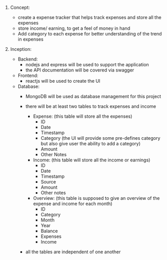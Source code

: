 1. Concept:
    - create a expense tracker that helps track expenses and store all the expenses
    - store income/ earning, to get a feel of money in hand
    - Add category to each expense for better understanding of the trend in expenses

2. Inception:
    
    - Backend:
        - nodejs and express will be used to support the application
        - the API documentation will be covered via swagger
    - Frontend:
        - reactjs will be used to create the UI
    - Database:
        - MongoDB will be used as database management for this project
        - there will be at least two tables to track expenses and income
            - Expense: (this table will store all the expenses)
                - ID
                - Date
                - Timestamp
                - Category (the UI will provide some pre-defines category but also give user the ability to add a category)
                - Amount
                - Other Notes
            - Income: (this table will store all the income or earnings)
                - ID
                - Date
                - Timestamp
                - Source
                - Amount
                - Other notes
            - Overview: (this table is supposed to give an overview of the expense and income for each month)
                - ID
                - Category
                - Month
                - Year
                - Balance
                - Expenses
                - Income

        - all the tables are independent of one another
